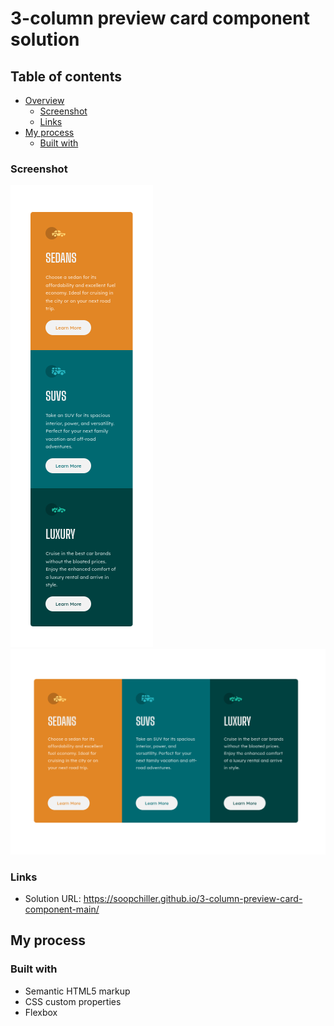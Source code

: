 # 3-column preview card component solution

 

## Table of contents

- [Overview](#overview)
  - [Screenshot](#screenshot)
  - [Links](#links)
- [My process](#my-process)
  - [Built with](#built-with)


### Screenshot

![](./images/mobile-state.png)
![](./images/desktop-state.png)

### Links

- Solution URL: https://soopchiller.github.io/3-column-preview-card-component-main/

## My process

### Built with

- Semantic HTML5 markup
- CSS custom properties
- Flexbox


